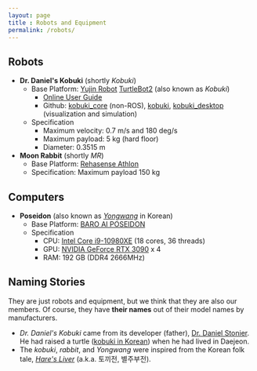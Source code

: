```yaml
---
layout: page
title : Robots and Equipment
permalink: /robots/
---
```


## Robots
* **Dr. Daniel's Kobuki** (shortly _Kobuki_)
  * Base Platform: [Yujin Robot](https://yujinrobot.com/) [TurtleBot2](https://www.turtlebot.com/turtlebot2/) (also known as _Kobuki_)
    * [Online User Guide](http://kobuki.yujinrobot.com/)
    * Github: [kobuki_core](https://github.com/yujinrobot/kobuki_core) (non-ROS), [kobuki](https://github.com/yujinrobot/kobuki), [kobuki_desktop](https://github.com/yujinrobot/kobuki_desktop) (visualization and simulation)
  * Specification
    * Maximum velocity: 0.7 m/s and 180 deg/s
    * Maximum payload: 5 kg (hard floor)
    * Diameter: 0.3515 m
* **Moon Rabbit** (shortly _MR_)
  * Base Platform: [Rehasense Athlon](http://rehasensekorea.com/bbs/products/athlon.php)
  * Specification: Maximum payload 150 kg

## Computers
* **Poseidon** (also known as _[Yongwang](https://en.wikipedia.org/wiki/Yongwang)_ in Korean)
  * Base Platform: [BARO AI POSEIDON](https://www.baroai.com/ai_machine_poseidon)
  * Specification
    * CPU: [Intel Core i9-10980XE](https://www.intel.com/content/www/us/en/products/sku/198017/intel-core-i910980xe-extreme-edition-processor-24-75m-cache-3-00-ghz/specifications.html) (18 cores, 36 threads)
    * GPU: [NVIDIA GeForce RTX 3090](https://www.nvidia.com/en-us/geforce/graphics-cards/30-series/rtx-3090/) x 4
    * RAM: 192 GB (DDR4 2666MHz)

## Naming Stories
They are just robots and equipment, but we think that they are also our members. Of course, they have **their names** out of their model names by manufacturers.
* _Dr. Daniel's Kobuki_ came from its developer (father), [Dr. Daniel Stonier](https://github.com/stonier). He had raised a turtle ([kobuki in Korean](https://translate.google.com/?sl=auto&tl=ko&text=turtle&op=translate)) when he had lived in Daejeon.
* The _kobuki_, _rabbit_, and _Yongwang_ were inspired from the Korean folk tale, _[Hare's Liver](https://folkency.nfm.go.kr/en/topic/detail/5998)_ (a.k.a. 토끼전, 별주부전).